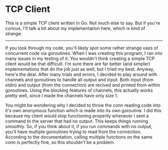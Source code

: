 # TCP Client

This is a simple TCP client written in Go. Not much else to say. But if you're curious, I'll talk a bit about my implementation here, which is kind of strange. 

---

If you look through my code, you'll likely spot some rather strange uses of concurrent code via goroutines. When I was creating this program, I ran into many issues in my testing of it. You wouldn't think creating a simple TCP client would be that difficult. I'm sure there are far better (and simpler) implementations that do the job just as well, but I tried my best. Anyway, here's the deal. After many trials and errors, I decided to play around with channels and goroutines to handle all output and input. Both input (from stdin) and output (from the connection) are recived and printed from within goroutines. Using the blocking features of channels, this actually works pretty well, since I made the channels have only size 1. 

You might be wondering why I decided to throw the conn reading code into it's own anonymous function which is made into its own goroutine. I did this because my client would stop functioning properlly whenever I sent a command to the server that had no output. This keeps things running smoothly. So, if you think about it, if you run commands with no output, you'll have multiple goroutines trying to read from the connection. According to the documentation, calling multiple functions on the same conn is perfectly fine, so this shouldn't be a problem. 